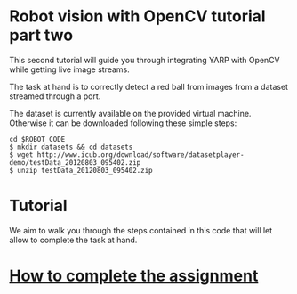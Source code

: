Robot vision with OpenCV tutorial part two
==========================

This second tutorial will guide you through integrating YARP with OpenCV while getting live image streams.

The task at hand is to correctly detect a red ball from images from a dataset streamed through a port.

The dataset is currently available on the provided virtual machine. Otherwise it can be downloaded following these simple steps:
```
cd $ROBOT_CODE
$ mkdir datasets && cd datasets
$ wget http://www.icub.org/download/software/datasetplayer-demo/testData_20120803_095402.zip
$ unzip testData_20120803_095402.zip
```
Tutorial
========

We aim to walk you through the steps contained in this code that will let allow to complete the task at hand.

# [How to complete the assignment](https://github.com/vvv-school/vvv-school.github.io/blob/master/instructions/how-to-complete-assignments.md)
